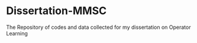 # Dissertation-MMSC
The Repository of codes and data collected for my dissertation on Operator Learning
